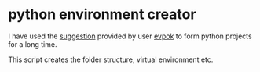 # python environment creator

I have used the [suggestion](https://stackoverflow.com/questions/6323860/sibling-package-imports) provided by user [evpok](https://stackoverflow.com/users/760767/evpok) to form python projects for a long time.

This script creates the folder structure, virtual environment etc.
